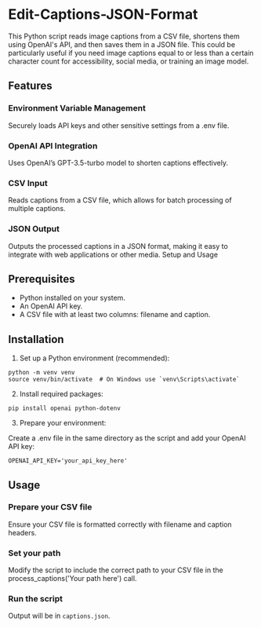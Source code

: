 # Edit-Captions-JSON-Format
This Python script reads image captions from a CSV file, shortens them using OpenAI's API, and then saves them in a JSON file. This could be particularly useful if you need image captions equal to or less than a certain character count for accessibility, social media, or training an image model.

## Features

### Environment Variable Management
Securely loads API keys and other sensitive settings from a .env file.

### OpenAI API Integration
Uses OpenAI’s GPT-3.5-turbo model to shorten captions effectively.

### CSV Input
Reads captions from a CSV file, which allows for batch processing of multiple captions.

### JSON Output
Outputs the processed captions in a JSON format, making it easy to integrate with web applications or other media.
Setup and Usage

## Prerequisites

* Python installed on your system.
* An OpenAI API key.
* A CSV file with at least two columns: filename and caption.

## Installation

1. Set up a Python environment (recommended):

```
python -m venv venv
source venv/bin/activate  # On Windows use `venv\Scripts\activate`
```

2. Install required packages:

```
pip install openai python-dotenv

```

3. Prepare your environment:

Create a .env file in the same directory as the script and add your OpenAI API key:

```
OPENAI_API_KEY='your_api_key_here'
```

## Usage

### Prepare your CSV file
Ensure your CSV file is formatted correctly with filename and caption headers.

### Set your path
Modify the script to include the correct path to your CSV file in the process_captions('Your path here') call.

### Run the script
Output will be in `captions.json`.



